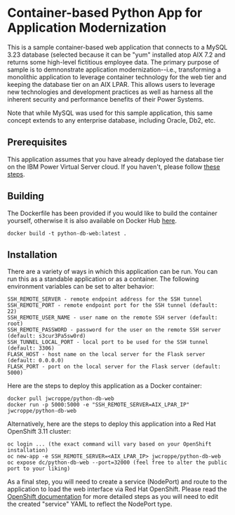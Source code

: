 # Container-based Python App for Application Modernization

This is a sample container-based web application that connects to a MySQL 3.23
database (selected because it can be "yum" installed atop AIX 7.2 and returns
some high-level fictitious employee data. The primary purpose of sample is to
demnonstrate application modernization--i.e., transforming a monolithic application
to leverage container technology for the web tier and keeping the database tier on
an AIX LPAR. This allows users to leverage new technologies and development
practices as well as harness all the inherent security and performance benefits
of their Power Systems.

Note that while MySQL was used for this sample application, this same concept
extends to any enterprise database, including Oracle, Db2, etc.

## Prerequisites

This application assumes that you have already deployed the database tier on
the IBM Power Virtual Server cloud. If you haven't, please follow [these steps](https://github.com/jwcroppe/terraform-provider-ibm-examples/tree/master/simple-vm-power-vs).

## Building

The Dockerfile has been provided if you would like to build the container yourself,
otherwise it is also available on Docker Hub [here](https://cloud.docker.com/repository/docker/jwcroppe/python-db-web).

```shell
docker build -t python-db-web:latest .
```

## Installation

There are a variety of ways in which this application can be run. You can run
this as a standable application or as a container. The following environment
variables can be set to alter behavior:

```shell
SSH_REMOTE_SERVER - remote endpoint address for the SSH tunnel
SSH_REMOTE_PORT - remote endpoint port for the SSH tunnel (default: 22)
SSH_REMOTE_USER_NAME - user name on the remote SSH server (default: root)
SSH_REMOTE_PASSWORD - password for the user on the remote SSH server (default: s3cur3Pa5sw0rd)
SSH_TUNNEL_LOCAL_PORT - local port to be used for the SSH tunnel (default: 3306)
FLASK_HOST - host name on the local server for the Flask server (default: 0.0.0.0)
FLASK_PORT - port on the local server for the Flask server (default: 5000)
```

Here are the steps to deploy this application as a Docker container:

```shell
docker pull jwcroppe/python-db-web
docker run -p 5000:5000 -e "SSH_REMOTE_SERVER=AIX_LPAR_IP" jwcroppe/python-db-web
```

Alternatively, here are the steps to deploy this application into a
Red Hat OpenShift 3.11 cluster:

```shell
oc login ... (the exact command will vary based on your OpenShift installation)
oc new-app -e SSH_REMOTE_SERVER=<AIX_LPAR_IP> jwcroppe/python-db-web
oc expose dc/python-db-web --port=32000 (feel free to alter the public port to your liking)
```

As a final step, you will need to create a service (NodePort) and route to the
application to load the web interface via Red Hat OpenShift.  Please read the
[OpenShift documentation](https://docs.openshift.com/container-platform/3.11/dev_guide/expose_service/expose_internal_ip_nodeport.html) for more detailed steps
as you will need to edit the created "service" YAML to reflect the NodePort type.
